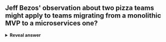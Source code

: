## Jeff Bezos' observation about two pizza teams might apply to teams migrating from a monolithic MVP to a microservices one?
<details>
<summary><b>Reveal answer</b></summary>
Teams should be feedable with 2 pizzas, and so the software also should be manageable by that size.<br><br>metaphor for team size and therefore microservice sizes
</details>
